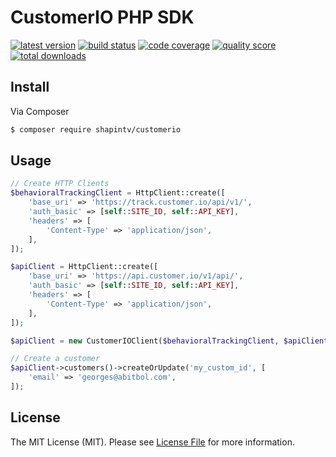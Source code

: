 # CustomerIO PHP SDK

[![latest version](https://img.shields.io/github/release/shapintv/customerio.svg?style=flat-square)](https://github.com/shapintv/customerio/releases)
[![build status](https://img.shields.io/travis/shapintv/customerio.svg?style=flat-square)](https://travis-ci.com/shapintv/customerio)
[![code coverage](https://img.shields.io/scrutinizer/coverage/g/shapintv/customerio.svg?style=flat-square)](https://scrutinizer-ci.com/g/shapintv/customerio)
[![quality score](https://img.shields.io/scrutinizer/g/shapintv/customerio.svg?style=flat-square)](https://scrutinizer-ci.com/g/shapintv/customerio)
[![total downloads](https://img.shields.io/packagist/dt/shapin/customerio.svg?style=flat-square)](https://packagist.org/packages/shapin/customerio)


## Install

Via Composer

``` bash
$ composer require shapintv/customerio
```

## Usage

``` php
// Create HTTP Clients
$behavioralTrackingClient = HttpClient::create([
    'base_uri' => 'https://track.customer.io/api/v1/',
    'auth_basic' => [self::SITE_ID, self::API_KEY],
    'headers' => [
        'Content-Type' => 'application/json',
    ],
]);

$apiClient = HttpClient::create([
    'base_uri' => 'https://api.customer.io/v1/api/',
    'auth_basic' => [self::SITE_ID, self::API_KEY],
    'headers' => [
        'Content-Type' => 'application/json',
    ],
]);

$apiClient = new CustomerIOClient($behavioralTrackingClient, $apiClient);

// Create a customer
$apiClient->customers()->createOrUpdate('my_custom_id', [
    'email' => 'georges@abitbol.com',
]);
```

## License

The MIT License (MIT). Please see [License File](LICENSE) for more information.
